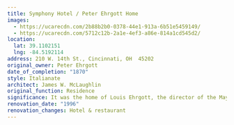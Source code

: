 ```yaml
---
title: Symphony Hotel / Peter Ehrgott Home
images:
  - https://ucarecdn.com/2b88b2b0-0378-44e1-913a-6b51e5459149/
  - https://ucarecdn.com/5712c12b-2a1e-4ef3-a86e-814a1cd545d2/
location:
  lat: 39.1102151
  lng: -84.5192114
address: 210 W. 14th St., Cincinnati, OH  45202
original_owner: Peter Ehrgott
date_of_completion: "1870"
style: Italianate
architect: James W. McLaughlin
original_function: Residence
significance: It was the home of Louis Ehrgott, the director of the May Festival.
renovation_date: "1996"
renovation_changes: Hotel & restaurant
---
```

